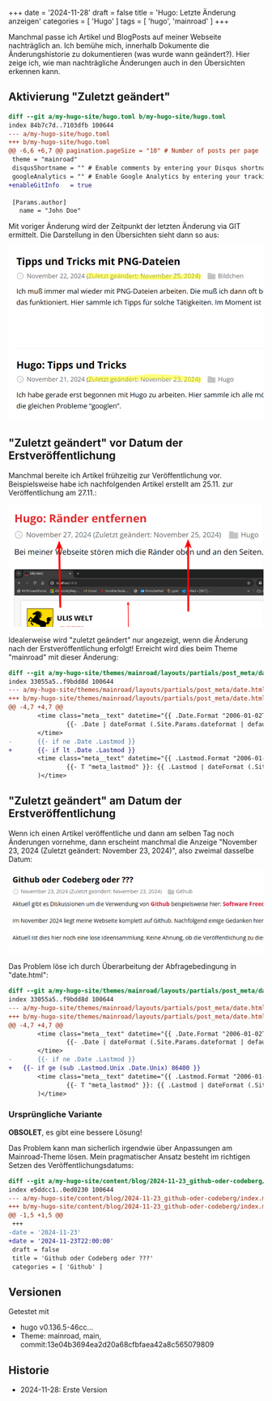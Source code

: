 +++
date = '2024-11-28'
draft = false
title = 'Hugo: Letzte Änderung anzeigen'
categories = [ 'Hugo' ]
tags = [ 'hugo', 'mainroad' ]
+++

<!--
Hugo: Letzte Änderung anzeigen
==============================
-->

Manchmal passe ich Artikel und BlogPosts auf meiner Webseite
nachträglich an. Ich bemühe mich, innerhalb Dokumente die Änderungshistorie
zu dokumentieren (was wurde wann geändert?). Hier zeige ich,
wie man nachträgliche Änderungen auch in den Übersichten erkennen kann.

<!--more-->

Aktivierung "Zuletzt geändert"
------------------------------

```diff
diff --git a/my-hugo-site/hugo.toml b/my-hugo-site/hugo.toml
index 84b7c7d..7103dfb 100644
--- a/my-hugo-site/hugo.toml
+++ b/my-hugo-site/hugo.toml
@@ -6,6 +6,7 @@ pagination.pageSize = "10" # Number of posts per page
 theme = "mainroad"
 disqusShortname = "" # Enable comments by entering your Disqus shortname
 googleAnalytics = "" # Enable Google Analytics by entering your tracking id
+enableGitInfo   = true
 
 [Params.author]
   name = "John Doe"
```

Mit voriger Änderung wird der Zeitpunkt der letzten Änderung
via GIT ermittelt. Die Darstellung in den Übersichten
sieht dann so aus:

![Zuletzt geändert](images/zuletzt-geaendert.png?width=300)

"Zuletzt geändert" vor Datum der Erstveröffentlichung
-----------------------------------------------------

Manchmal bereite ich Artikel frühzeitig zur Veröffentlichung vor.
Beispielsweise habe ich nachfolgenden Artikel erstellt am 25.11.
zur Veröffentlichung am 27.11.:

![Vor Veröffentlichung](images/vor-veroeffentlichung.png?width=300)

Idealerweise wird "zuletzt geändert" nur angezeigt, wenn die Änderung
nach der Erstveröffentlichung erfolgt! Erreicht wird dies beim Theme
"mainroad" mit dieser Änderung:

```diff
diff --git a/my-hugo-site/themes/mainroad/layouts/partials/post_meta/date.html b/my-hugo-site/themes/mainroad/layouts/partials/post_meta/date.html
index 33055a5..f9bdd8d 100644
--- a/my-hugo-site/themes/mainroad/layouts/partials/post_meta/date.html
+++ b/my-hugo-site/themes/mainroad/layouts/partials/post_meta/date.html
@@ -4,7 +4,7 @@
        <time class="meta__text" datetime="{{ .Date.Format "2006-01-02T15:04:05Z07:00" }}">
                {{- .Date | dateFormat (.Site.Params.dateformat | default "January 02, 2006") -}}
        </time>
-       {{- if ne .Date .Lastmod }}
+       {{- if lt .Date .Lastmod }}
        <time class="meta__text" datetime="{{ .Lastmod.Format "2006-01-02T15:04:05Z07:00" }}">(
                {{- T "meta_lastmod" }}: {{ .Lastmod | dateFormat (.Site.Params.dateformat | default "January 02, 2006") -}}
        )</time>
```

"Zuletzt geändert" am Datum der Erstveröffentlichung
----------------------------------------------------

Wenn ich einen Artikel veröffentliche und dann am selben
Tag noch Änderungen vornehme, dann erscheint manchmal
die Anzeige "November 23, 2024 (Zuletzt geändert: November 23, 2024)",
also zweimal dasselbe Datum:

![gleiches-datum](images/gleiches-datum.png?width=300)

Das Problem löse ich durch Überarbeitung der Abfragebedingung
in "date.html":

```diff
diff --git a/my-hugo-site/themes/mainroad/layouts/partials/post_meta/date.html b/my-hugo-site/themes/mainroad/layouts/partials/post_meta/date.html
index 33055a5..f9bdd8d 100644
--- a/my-hugo-site/themes/mainroad/layouts/partials/post_meta/date.html
+++ b/my-hugo-site/themes/mainroad/layouts/partials/post_meta/date.html
@@ -4,7 +4,7 @@
        <time class="meta__text" datetime="{{ .Date.Format "2006-01-02T15:04:05Z07:00" }}">
                {{- .Date | dateFormat (.Site.Params.dateformat | default "January 02, 2006") -}}
        </time>
-       {{- if ne .Date .Lastmod }}
+	{{- if ge (sub .Lastmod.Unix .Date.Unix) 86400 }}
        <time class="meta__text" datetime="{{ .Lastmod.Format "2006-01-02T15:04:05Z07:00" }}">(
                {{- T "meta_lastmod" }}: {{ .Lastmod | dateFormat (.Site.Params.dateformat | default "January 02, 2006") -}}
        )</time>
```

### Ursprüngliche Variante

**OBSOLET**, es gibt eine bessere Lösung!

Das Problem kann man sicherlich irgendwie über Anpassungen am Mainroad-Theme
lösen. Mein pragmatischer Ansatz besteht im richtigen Setzen des Veröffentlichungsdatums:

```diff
diff --git a/my-hugo-site/content/blog/2024-11-23_github-oder-codeberg/index.md b/my-hugo-site/content/blog/2024-11-23_github-oder-codeberg/index.md
index e5ddcc1..0ed0230 100644
--- a/my-hugo-site/content/blog/2024-11-23_github-oder-codeberg/index.md
+++ b/my-hugo-site/content/blog/2024-11-23_github-oder-codeberg/index.md
@@ -1,5 +1,5 @@
 +++
-date = '2024-11-23'
+date = '2024-11-23T22:00:00'
 draft = false
 title = 'Github oder Codeberg oder ???'
 categories = [ 'Github' ]
```

Versionen
---------

Getestet mit

- hugo v0.136.5-46cc...
- Theme: mainroad, main, commit:13e04b3694ea2d20a68cfbfaea42a8c565079809

Historie
--------

- 2024-11-28: Erste Version
